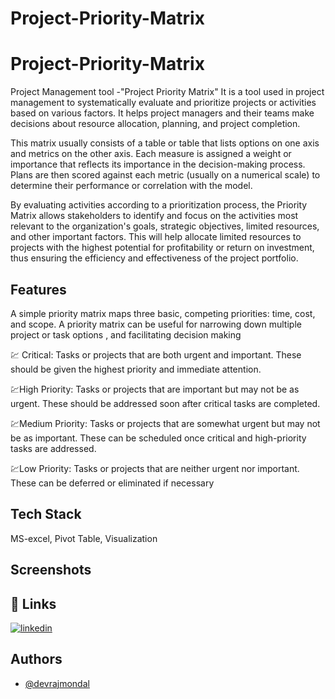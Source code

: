 # Project-Priority-Matrix

#  Project-Priority-Matrix

Project Management tool -"Project Priority Matrix"
It is a tool used in project management to systematically evaluate and prioritize projects or activities based on various factors. It helps project managers and their teams make decisions about resource allocation, planning, and project completion.

This matrix usually consists of a table or table that lists options on one axis and metrics on the other axis. Each measure is assigned a weight or importance that reflects its importance in the decision-making process. Plans are then scored against each metric (usually on a numerical scale) to determine their performance or correlation with the model.

By evaluating activities according to a prioritization process, the Priority Matrix allows stakeholders to identify and focus on the activities most relevant to the organization's goals, strategic objectives, limited resources, and other important factors. This will help allocate limited resources to projects with the highest potential for profitability or return on investment, thus ensuring the efficiency and effectiveness of the project portfolio.



## Features

A simple priority matrix maps three basic, competing priorities: time, cost, and scope. A priority matrix can be useful for narrowing down multiple project or task options , and facilitating decision making

💹 Critical: Tasks or projects that are both urgent and important. These should be given the highest priority and immediate attention.

💹High Priority: Tasks or projects that are important but may not be as urgent. These should be addressed soon after critical tasks are completed.

💹Medium Priority: Tasks or projects that are somewhat urgent but may not be as important. These can be scheduled once critical and high-priority tasks are addressed.

💹Low Priority: Tasks or projects that are neither urgent nor important. These can be deferred or eliminated if necessary
## Tech Stack
MS-excel, Pivot Table, Visualization
## Screenshots



## 🔗 Links

[![linkedin](https://img.shields.io/badge/linkedin-0A66C2?style=for-the-badge&logo=linkedin&logoColor=white)](https://www.linkedin.com/in/devrajmondal5/)


## Authors

- [@devrajmondal](https://github.com/devraj-mondal)








